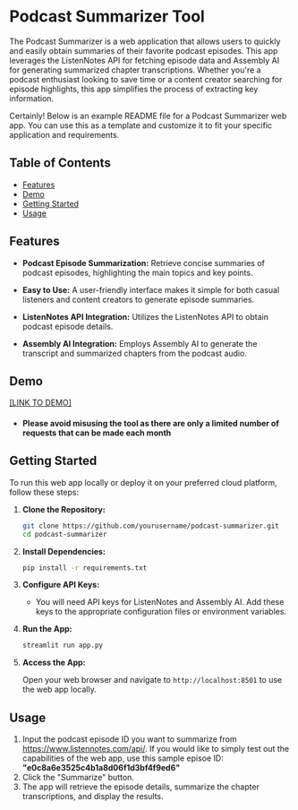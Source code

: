 # Podcast Summarizer Tool

The Podcast Summarizer is a web application that allows users to quickly and easily obtain summaries of their favorite podcast episodes. This app leverages the ListenNotes API for fetching episode data and Assembly AI for generating summarized chapter transcriptions. Whether you're a podcast enthusiast looking to save time or a content creator searching for episode highlights, this app simplifies the process of extracting key information.

 Certainly! Below is an example README file for a Podcast Summarizer web app. You can use this as a template and customize it to fit your specific application and requirements.

## Table of Contents

- [Features](#features)
- [Demo](#demo)
- [Getting Started](#getting-started)
- [Usage](#usage)

## Features

- **Podcast Episode Summarization:** Retrieve concise summaries of podcast episodes, highlighting the main topics and key points.

- **Easy to Use:** A user-friendly interface makes it simple for both casual listeners and content creators to generate episode summaries.

- **ListenNotes API Integration:** Utilizes the ListenNotes API to obtain podcast episode details.

- **Assembly AI Integration:** Employs Assembly AI to generate the transcript and summarized chapters from the podcast audio.

## Demo

[[LINK TO DEMO]
](https://podcast-summarizer2023.streamlit.app/)
- #### Please avoid misusing the tool as there are only a limited number of requests that can be made each month

## Getting Started

To run this web app locally or deploy it on your preferred cloud platform, follow these steps:

1. **Clone the Repository:**

   ```sh
   git clone https://github.com/yourusername/podcast-summarizer.git
   cd podcast-summarizer
   ```

2. **Install Dependencies:**

   ```sh
   pip install -r requirements.txt
   ```

3. **Configure API Keys:**

   - You will need API keys for ListenNotes and Assembly AI. Add these keys to the appropriate configuration files or environment variables.

4. **Run the App:**

   ```sh
   streamlit run app.py
   ```

5. **Access the App:**

   Open your web browser and navigate to `http://localhost:8501` to use the web app locally.

## Usage

1. Input the podcast episode ID you want to summarize from https://www.listennotes.com/api/. If you would like to simply test out the capabilities of the web app, use this sample episoe ID: **"e0c8a6e3525c4b1a8d06f1d3bf4f9ed6"**
3. Click the "Summarize" button.
4. The app will retrieve the episode details, summarize the chapter transcriptions, and display the results.


